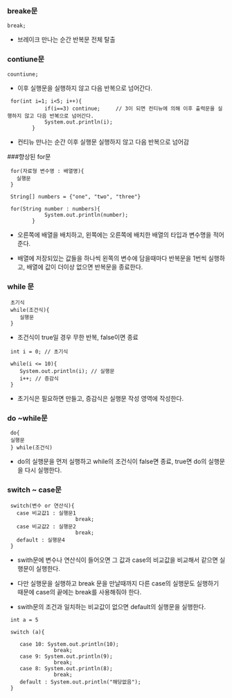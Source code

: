 ### breake문
``
break;
``
* 브레이크 만나는 순간 반복문 전체 탈출

### contiune문
```
countiune;
```
* 이후 실행문을 실행하지 않고 다음 반복으로 넘어간다.
```
 for(int i=1; i<5; i++){
            if(i==3) continue;     // 3이 되면 컨티뉴에 의해 이후 출력문을 실행하지 않고 다음 반복으로 넘어간다.
            System.out.println(i);
        }
```
* 컨티뉴 만나는 순간 이후 실행문 실행하지 않고 다음 반복으로 넘어감


###향상된 for문
```
 for(자료형 변수명 : 배열명){
   실행문
 }
```
```
 String[] numbers = {"one", "two", "three"}

 for(String number : numbers){
            System.out.println(number);
        }
```
* 오른쪽에 배열을 배치하고, 왼쪽에는 오른쪽에 배치한 배열의 타입과 변수명을 적어준다.

* 배열에 저장되있는 값들을 하나씩 왼쪽의 변수에 담을때마다 반복문을 1번씩 실행하고, 배열에 값이 더이상 없으면 반복문을 종료한다. 


### while 문
```
 초기식
 while(조건식){
    실행문
 }
```
* 조건식이 true일 경우 무한 반복, false이면 종료
```
 int i = 0; // 초기식

 while(i <= 10){
    System.out.println(i); // 실행문
    i++; // 증감식
 }
```
* 초기식은 필요하면 만들고, 증감식은 실행문 작성 영역에 작성한다. 

### do ~while문
```
 do{
 실행문 
 } while(조건식)
```
* do의 실행문을 먼저 실행하고 while의 조건식이 false면 종료, true면 do의 실행문을 다시 실행한다.

### switch ~ case문
```
 switch(변수 or 연산식){
   case 비교값1 : 실행문1
                      break;
   case 비교값2 : 실행문2
                      break;
   default : 실행문4
 }
```
* swith문에 변수나 연산식이 들어오면 그 값과 case의 비교값을 비교해서 같으면 실행문이 실행한다.

* 다만 실행문을 실행하고 break 문을 만날때까지 다른 case의 실행문도 실행하기 때문에 case의 끝에는 break를 사용해줘야 한다.

* swith문의 조건과 일치하는 비교값이 없으면 default의 실행문을 실행한다.
```
 int a = 5
 
 switch (a){
 
    case 10: System.out.println(10); 
               break;
    case 9: System.out.println(9);
               break;
    case 8: System.out.println(8);
               break;
    default : System.out.println("해당없음");
 }
``` 
